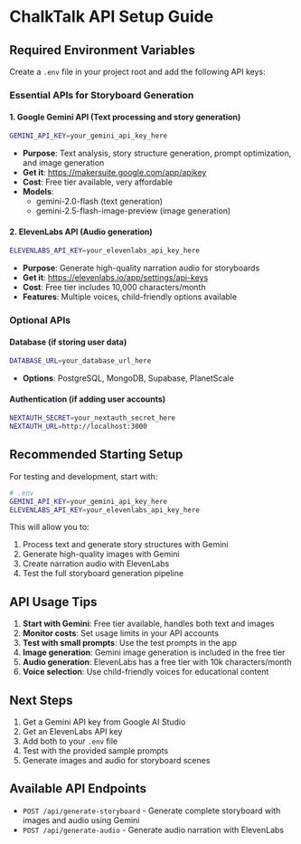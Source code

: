 # ChalkTalk API Setup Guide

## Required Environment Variables

Create a `.env` file in your project root and add the following API keys:

### Essential APIs for Storyboard Generation

#### 1. Google Gemini API (Text processing and story generation)
```bash
GEMINI_API_KEY=your_gemini_api_key_here
```
- **Purpose**: Text analysis, story structure generation, prompt optimization, and image generation
- **Get it**: https://makersuite.google.com/app/apikey
- **Cost**: Free tier available, very affordable
- **Models**: 
  - gemini-2.0-flash (text generation)
  - gemini-2.5-flash-image-preview (image generation)

#### 2. ElevenLabs API (Audio generation)
```bash
ELEVENLABS_API_KEY=your_elevenlabs_api_key_here
```
- **Purpose**: Generate high-quality narration audio for storyboards
- **Get it**: https://elevenlabs.io/app/settings/api-keys
- **Cost**: Free tier includes 10,000 characters/month
- **Features**: Multiple voices, child-friendly options available

### Optional APIs

#### Database (if storing user data)
```bash
DATABASE_URL=your_database_url_here
```
- **Options**: PostgreSQL, MongoDB, Supabase, PlanetScale

#### Authentication (if adding user accounts)
```bash
NEXTAUTH_SECRET=your_nextauth_secret_here
NEXTAUTH_URL=http://localhost:3000
```

## Recommended Starting Setup

For testing and development, start with:

```bash
# .env
GEMINI_API_KEY=your_gemini_api_key_here
ELEVENLABS_API_KEY=your_elevenlabs_api_key_here
```

This will allow you to:
1. Process text and generate story structures with Gemini
2. Generate high-quality images with Gemini
3. Create narration audio with ElevenLabs
4. Test the full storyboard generation pipeline

## API Usage Tips

1. **Start with Gemini**: Free tier available, handles both text and images
2. **Monitor costs**: Set usage limits in your API accounts
3. **Test with small prompts**: Use the test prompts in the app
4. **Image generation**: Gemini image generation is included in the free tier
5. **Audio generation**: ElevenLabs has a free tier with 10k characters/month
6. **Voice selection**: Use child-friendly voices for educational content

## Next Steps

1. Get a Gemini API key from Google AI Studio
2. Get an ElevenLabs API key
3. Add both to your `.env` file
4. Test with the provided sample prompts
5. Generate images and audio for storyboard scenes

## Available API Endpoints

- `POST /api/generate-storyboard` - Generate complete storyboard with images and audio using Gemini
- `POST /api/generate-audio` - Generate audio narration with ElevenLabs
